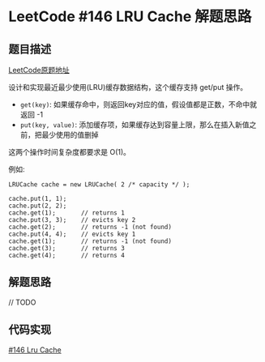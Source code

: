 # LeetCode #146 LRU Cache 解题思路

## 题目描述

[LeetCode原题地址](https://leetcode.com/problems/lru-cache/)

设计和实现最近最少使用(LRU)缓存数据结构，这个缓存支持 get/put 操作。

* `get(key)`: 如果缓存命中，则返回key对应的值，假设值都是正数，不命中就返回 -1
* `put(key, value)`: 添加缓存项，如果缓存达到容量上限，那么在插入新值之前，把最少使用的值删掉

这两个操作时间复杂度都要求是 O(1)。

例如:

```
LRUCache cache = new LRUCache( 2 /* capacity */ );

cache.put(1, 1);
cache.put(2, 2);
cache.get(1);       // returns 1
cache.put(3, 3);    // evicts key 2
cache.get(2);       // returns -1 (not found)
cache.put(4, 4);    // evicts key 1
cache.get(1);       // returns -1 (not found)
cache.get(3);       // returns 3
cache.get(4);       // returns 4
```

## 解题思路

// TODO


## 代码实现

 [#146 Lru Cache](src/s146_lru_cache/LRUCache.java)


